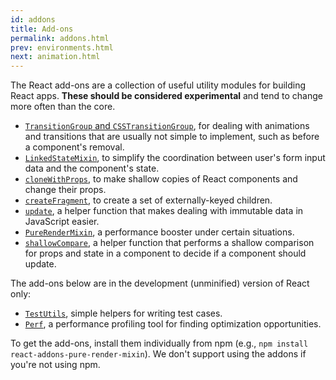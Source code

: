 ```yaml
---
id: addons
title: Add-ons
permalink: addons.html
prev: environments.html
next: animation.html
---
```


The React add-ons are a collection of useful utility modules for building React apps. **These should be considered experimental** and tend to change more often than the core.

- [`TransitionGroup` and `CSSTransitionGroup`](animation.html), for dealing with animations and transitions that are usually not simple to implement, such as before a component's removal.
- [`LinkedStateMixin`](two-way-binding-helpers.html), to simplify the coordination between user's form input data and the component's state.
- [`cloneWithProps`](clone-with-props.html), to make shallow copies of React components and change their props.
- [`createFragment`](create-fragment.html), to create a set of externally-keyed children.
- [`update`](update.html), a helper function that makes dealing with immutable data in JavaScript easier.
- [`PureRenderMixin`](pure-render-mixin.html), a performance booster under certain situations.
- [`shallowCompare`](shallow-compare.html), a helper function that performs a shallow comparison for props and state in a component to decide if a component should update.

The add-ons below are in the development (unminified) version of React only:

- [`TestUtils`](test-utils.html), simple helpers for writing test cases.
- [`Perf`](perf.html), a performance profiling tool for finding optimization opportunities.

To get the add-ons, install them individually from npm (e.g., `npm install react-addons-pure-render-mixin`). We don't support using the addons if you're not using npm.
